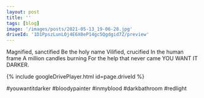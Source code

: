 ```yaml
---
layout: post
title: ''
tags: [blog]
image: '/images/posts/2021-05-13_19-06-28.jpg'
driveId: '1D1PpszLunLOj4E6X0eP14gc5Qgdgid7Z/preview'
---
```


Magnified, sanctified
Be the holy name
Vilified, crucified
In the human frame
A million candles burning
For the help that never came
YOU WANT IT DARKER.

{% include googleDrivePlayer.html id=page.driveId %}

#youwantitdarker #bloodypainter #inmyblood #darkbathroom #redlight

